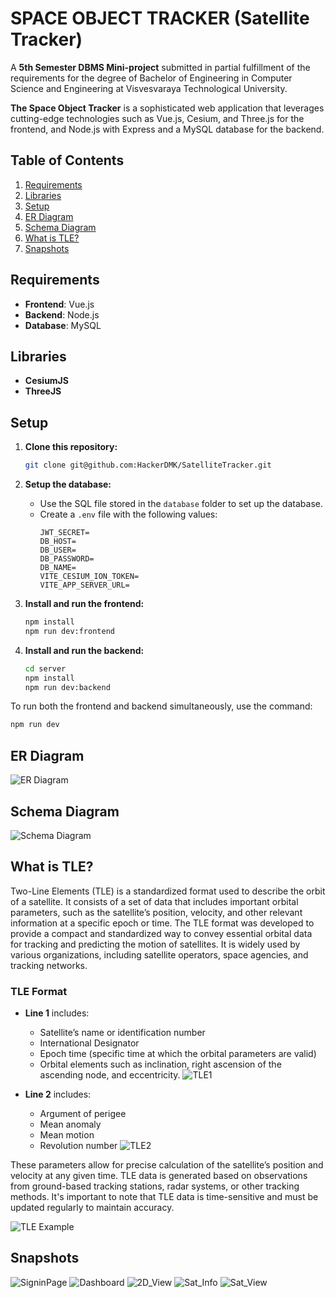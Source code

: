 # SPACE OBJECT TRACKER (Satellite Tracker)

A **5th Semester DBMS Mini-project** submitted in partial fulfillment of the requirements for the degree of Bachelor of Engineering in Computer Science and Engineering at Visvesvaraya Technological University.

**The Space Object Tracker** is a sophisticated web application that leverages cutting-edge technologies such as Vue.js, Cesium, and Three.js for the frontend, and Node.js with Express and a MySQL database for the backend.

## Table of Contents

1. [Requirements](#requirements)
2. [Libraries](#libraries)
3. [Setup](#setup)
4. [ER Diagram](#er-diagram)
5. [Schema Diagram](#schema-diagram)
6. [What is TLE?](#what-is-tle)
7. [Snapshots](#snapshots)

## Requirements

- **Frontend**: Vue.js
- **Backend**: Node.js
- **Database**: MySQL

## Libraries

- **CesiumJS**
- **ThreeJS**

## Setup

1. **Clone this repository:**
    ```sh
    git clone git@github.com:HackerDMK/SatelliteTracker.git
    ```

2. **Setup the database:**
    - Use the SQL file stored in the `database` folder to set up the database.
    - Create a `.env` file with the following values:
        ```env
        JWT_SECRET=
        DB_HOST=
        DB_USER=
        DB_PASSWORD=
        DB_NAME=
        VITE_CESIUM_ION_TOKEN=
        VITE_APP_SERVER_URL=
        ```

3. **Install and run the frontend:**
    ```sh
    npm install
    npm run dev:frontend
    ```

4. **Install and run the backend:**
    ```sh
    cd server
    npm install
    npm run dev:backend
    ```

To run both the frontend and backend simultaneously, use the command:
```sh
npm run dev
```

## ER Diagram

![ER Diagram](https://github.com/HackerDMK/SatelliteTracker/blob/main/Images/ER_Diagram.png)

## Schema Diagram

![Schema Diagram](https://github.com/HackerDMK/SatelliteTracker/blob/main/Images/Schema_Diagram.png)

## What is TLE?

Two-Line Elements (TLE) is a standardized format used to describe the orbit of a satellite. It consists of a set of data that includes important orbital parameters, such as the satellite’s position, velocity, and other relevant information at a specific epoch or time. The TLE format was developed to provide a compact and standardized way to convey essential orbital data for tracking and predicting the motion of satellites. It is widely used by various organizations, including satellite operators, space agencies, and tracking networks.

### TLE Format

- **Line 1** includes:
  - Satellite’s name or identification number
  - International Designator
  - Epoch time (specific time at which the orbital parameters are valid)
  - Orbital elements such as inclination, right ascension of the ascending node, and eccentricity.
![TLE1](https://github.com/HackerDMK/SatelliteTracker/blob/main/Images/TLE1.png)

- **Line 2** includes:
  - Argument of perigee
  - Mean anomaly
  - Mean motion
  - Revolution number
![TLE2](https://github.com/HackerDMK/SatelliteTracker/blob/main/Images/TLE2.png)

These parameters allow for precise calculation of the satellite’s position and velocity at any given time. TLE data is generated based on observations from ground-based tracking stations, radar systems, or other tracking methods. It's important to note that TLE data is time-sensitive and must be updated regularly to maintain accuracy.

![TLE Example](https://github.com/HackerDMK/SatelliteTracker/blob/main/Images/TLE_Main.png)

## Snapshots

![SigninPage](https://github.com/HackerDMK/SatelliteTracker/blob/main/Images/SignIn.png)
![Dashboard](https://github.com/HackerDMK/SatelliteTracker/blob/main/Images/Dashboard.png)
![2D_View](https://github.com/HackerDMK/SatelliteTracker/blob/main/Images/2D_View.png)
![Sat_Info](https://github.com/HackerDMK/SatelliteTracker/blob/main/Images/Sat_Info.png)
![Sat_View](https://github.com/HackerDMK/SatelliteTracker/blob/main/Images/Sat_View.png)
